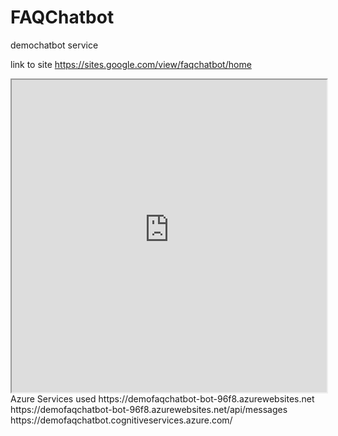 # FAQChatbot
demochatbot service

link to site https://sites.google.com/view/faqchatbot/home
<iframe src='https://webchat.botframework.com/embed/demofaqchatbot-bot?s=KgcFbdLBgcE.qFeAA_XGVe8fgSjkUdDo_R8LxnCE_hBpGAWCa8w6wec'  style='min-width: 400px; width: 100%; min-height: 500px;'></iframe>
Azure Services used
https://demofaqchatbot-bot-96f8.azurewebsites.net
https://demofaqchatbot-bot-96f8.azurewebsites.net/api/messages
https://demofaqchatbot.cognitiveservices.azure.com/
